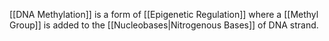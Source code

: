 [[DNA Methylation]] is a form of [[Epigenetic Regulation]] where a [[Methyl Group]] is added to the [[Nucleobases|Nitrogenous Bases]] of DNA strand.